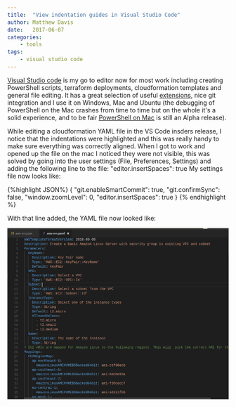 ```yaml
---
title:  "View indentation guides in Visual Studio Code"
author: Matthew Davis
date:   2017-06-07
categories: 
    - tools 
tags:
    - visual studio code
---
```


[Visual Studio code] is my go to editor now for most work including creating PowerShell scripts, terraform deployments, cloudformation templates and general file editing. It has a great selection of useful [extensions], nice git integration and I use it on Windows, Mac and Ubuntu (the debugging of PowerShell on the Mac crashes from time to time but on the whole it's a solid experience, and to be fair [PowerShell on Mac] is still an Alpha release).

While editing a cloudformation YAML file in the VS Code insders release, I notice that the indentations were highlighted and this was really handy to make sure everything was correctly aligned. When I got to work and opened up the file on the mac I noticed they were not visible, this was solved by going into the user settings (File, Preferences, Settings) and adding the following line to the file:
 "editor.insertSpaces": true
My settings file now looks like:

{%highlight JSON%}
{
    "git.enableSmartCommit": true,
    "git.confirmSync": false,
    "window.zoomLevel": 0,
    "editor.insertSpaces": true
}
{% endhighlight %}

With that line added, the YAML file now looked like:

![VS Code Indentation](/images/vscode/vscode-indentation.png)


[Visual Studio code]:https://code.visualstudio.com/
[extensions]:https://code.visualstudio.com/docs/editor/extension-gallery
[PowerShell on Mac]:https://github.com/PowerShell/PowerShell